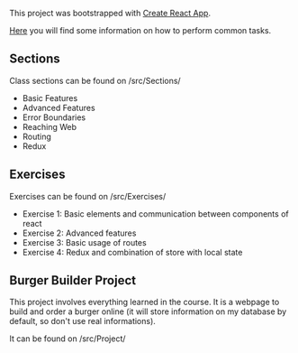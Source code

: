 This project was bootstrapped with [Create React App](https://github.com/facebookincubator/create-react-app).

[Here](https://github.com/facebookincubator/create-react-app/blob/master/packages/react-scripts/template/README.md) you will find some information on how to perform common tasks.<br>

## Sections

Class sections can be found on /src/Sections/

- Basic Features
- Advanced Features
- Error Boundaries
- Reaching Web
- Routing
- Redux

## Exercises

Exercises can be found on /src/Exercises/

- Exercise 1: Basic elements and communication between components of react
- Exercise 2: Advanced features
- Exercise 3: Basic usage of routes
- Exercise 4: Redux and combination of store with local state

## Burger Builder Project

This project involves everything learned in the course. It is a webpage to build and order a burger online (it will store information on my database by default, so don't use real informations).

It can be found on /src/Project/